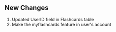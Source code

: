 ## New Changes
1. Updated UserID field in Flashcards table
2. Make the myflashcards feature in user's account
